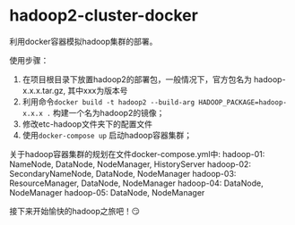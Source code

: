 # hadoop2-cluster-docker


利用docker容器模拟hadoop集群的部署。

使用步骤：

1. 在项目根目录下放置hadoop2的部署包，一般情况下，官方包名为 hadoop-x.x.x.tar.gz, 其中xxx为版本号
2. 利用命令`docker build -t hadoop2 --build-arg HADOOP_PACKAGE=hadoop-x.x.x .` 构建一个名为hadoop2的镜像；
3. 修改etc-hadoop文件夹下的配置文件
4. 使用`docker-compose up` 启动hadoop容器集群；

关于hadoop容器集群的规划在文件docker-compose.yml中:
hadoop-01: NameNode, DataNode, NodeManager, HistoryServer
hadoop-02: SecondaryNameNode, DataNode, NodeManager
hadoop-03: ResourceManager, DataNode, NodeManager
hadoop-04: DataNode, NodeManager
hadoop-05: DataNode, NodeManager

接下来开始愉快的hadoop之旅吧！😏
